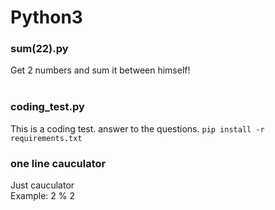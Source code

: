 # Python3 

### sum(22).py
Get 2 numbers and sum it between himself! <br />
<br />
### coding_test.py
This is a coding test. answer to the questions.
`pip install -r requirements.txt`
### one line cauculator 
Just cauculator <br />
Example: 2 % 2
